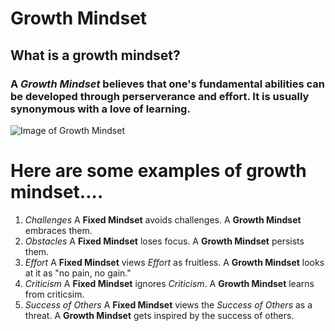 # Growth Mindset

## What is a growth mindset?
### A *Growth Mindset* believes that one's fundamental abilities can be developed through perserverance and effort. It is usually synonymous with a love of learning.

![Image of Growth Mindset](https://3kllhk1ibq34qk6sp3bhtox1-wpengine.netdna-ssl.com/wp-content/uploads/NewGrowthMindset2.png)



# Here are some examples of growth mindset....

1. *Challenges*  A **Fixed Mindset** avoids challenges. A **Growth Mindset** embraces them.  
3. *Obstacles*   A **Fixed Mindset** loses focus. A **Growth Mindset** persists them. 
5. *Effort*      A **Fixed Mindset** views *Effort* as fruitless. A **Growth Mindset** looks at it as "no pain, no gain." 
6. *Criticism*   A **Fixed Mindset** ignores *Criticism*. A **Growth Mindset** learns from criticsim. 
7. *Success of Others* A **Fixed Mindset** views the *Success of Others* as a threat. A **Growth Mindset** gets inspired by the success of others. 
